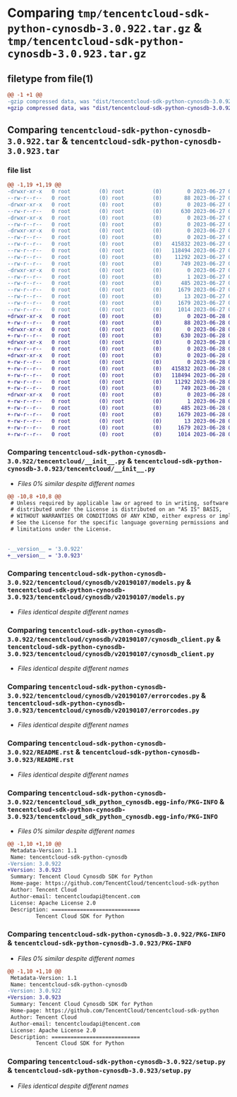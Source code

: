 # Comparing `tmp/tencentcloud-sdk-python-cynosdb-3.0.922.tar.gz` & `tmp/tencentcloud-sdk-python-cynosdb-3.0.923.tar.gz`

## filetype from file(1)

```diff
@@ -1 +1 @@
-gzip compressed data, was "dist/tencentcloud-sdk-python-cynosdb-3.0.922.tar", last modified: Tue Jun 27 00:22:18 2023, max compression
+gzip compressed data, was "dist/tencentcloud-sdk-python-cynosdb-3.0.923.tar", last modified: Wed Jun 28 00:24:31 2023, max compression
```

## Comparing `tencentcloud-sdk-python-cynosdb-3.0.922.tar` & `tencentcloud-sdk-python-cynosdb-3.0.923.tar`

### file list

```diff
@@ -1,19 +1,19 @@
-drwxr-xr-x   0 root         (0) root         (0)        0 2023-06-27 00:22:18.000000 tencentcloud-sdk-python-cynosdb-3.0.922/
--rw-r--r--   0 root         (0) root         (0)       88 2023-06-27 00:22:18.000000 tencentcloud-sdk-python-cynosdb-3.0.922/setup.cfg
-drwxr-xr-x   0 root         (0) root         (0)        0 2023-06-27 00:22:18.000000 tencentcloud-sdk-python-cynosdb-3.0.922/tencentcloud/
--rw-r--r--   0 root         (0) root         (0)      630 2023-06-27 00:22:18.000000 tencentcloud-sdk-python-cynosdb-3.0.922/tencentcloud/__init__.py
-drwxr-xr-x   0 root         (0) root         (0)        0 2023-06-27 00:22:18.000000 tencentcloud-sdk-python-cynosdb-3.0.922/tencentcloud/cynosdb/
--rw-r--r--   0 root         (0) root         (0)        0 2023-06-27 00:22:18.000000 tencentcloud-sdk-python-cynosdb-3.0.922/tencentcloud/cynosdb/__init__.py
-drwxr-xr-x   0 root         (0) root         (0)        0 2023-06-27 00:22:18.000000 tencentcloud-sdk-python-cynosdb-3.0.922/tencentcloud/cynosdb/v20190107/
--rw-r--r--   0 root         (0) root         (0)        0 2023-06-27 00:22:18.000000 tencentcloud-sdk-python-cynosdb-3.0.922/tencentcloud/cynosdb/v20190107/__init__.py
--rw-r--r--   0 root         (0) root         (0)   415832 2023-06-27 00:22:18.000000 tencentcloud-sdk-python-cynosdb-3.0.922/tencentcloud/cynosdb/v20190107/models.py
--rw-r--r--   0 root         (0) root         (0)   118494 2023-06-27 00:22:18.000000 tencentcloud-sdk-python-cynosdb-3.0.922/tencentcloud/cynosdb/v20190107/cynosdb_client.py
--rw-r--r--   0 root         (0) root         (0)    11292 2023-06-27 00:22:18.000000 tencentcloud-sdk-python-cynosdb-3.0.922/tencentcloud/cynosdb/v20190107/errorcodes.py
--rw-r--r--   0 root         (0) root         (0)      749 2023-06-27 00:22:18.000000 tencentcloud-sdk-python-cynosdb-3.0.922/README.rst
-drwxr-xr-x   0 root         (0) root         (0)        0 2023-06-27 00:22:18.000000 tencentcloud-sdk-python-cynosdb-3.0.922/tencentcloud_sdk_python_cynosdb.egg-info/
--rw-r--r--   0 root         (0) root         (0)        1 2023-06-27 00:22:18.000000 tencentcloud-sdk-python-cynosdb-3.0.922/tencentcloud_sdk_python_cynosdb.egg-info/dependency_links.txt
--rw-r--r--   0 root         (0) root         (0)      485 2023-06-27 00:22:18.000000 tencentcloud-sdk-python-cynosdb-3.0.922/tencentcloud_sdk_python_cynosdb.egg-info/SOURCES.txt
--rw-r--r--   0 root         (0) root         (0)     1679 2023-06-27 00:22:18.000000 tencentcloud-sdk-python-cynosdb-3.0.922/tencentcloud_sdk_python_cynosdb.egg-info/PKG-INFO
--rw-r--r--   0 root         (0) root         (0)       13 2023-06-27 00:22:18.000000 tencentcloud-sdk-python-cynosdb-3.0.922/tencentcloud_sdk_python_cynosdb.egg-info/top_level.txt
--rw-r--r--   0 root         (0) root         (0)     1679 2023-06-27 00:22:18.000000 tencentcloud-sdk-python-cynosdb-3.0.922/PKG-INFO
--rw-r--r--   0 root         (0) root         (0)     1014 2023-06-27 00:22:18.000000 tencentcloud-sdk-python-cynosdb-3.0.922/setup.py
+drwxr-xr-x   0 root         (0) root         (0)        0 2023-06-28 00:24:31.000000 tencentcloud-sdk-python-cynosdb-3.0.923/
+-rw-r--r--   0 root         (0) root         (0)       88 2023-06-28 00:24:31.000000 tencentcloud-sdk-python-cynosdb-3.0.923/setup.cfg
+drwxr-xr-x   0 root         (0) root         (0)        0 2023-06-28 00:24:31.000000 tencentcloud-sdk-python-cynosdb-3.0.923/tencentcloud/
+-rw-r--r--   0 root         (0) root         (0)      630 2023-06-28 00:24:30.000000 tencentcloud-sdk-python-cynosdb-3.0.923/tencentcloud/__init__.py
+drwxr-xr-x   0 root         (0) root         (0)        0 2023-06-28 00:24:31.000000 tencentcloud-sdk-python-cynosdb-3.0.923/tencentcloud/cynosdb/
+-rw-r--r--   0 root         (0) root         (0)        0 2023-06-28 00:24:30.000000 tencentcloud-sdk-python-cynosdb-3.0.923/tencentcloud/cynosdb/__init__.py
+drwxr-xr-x   0 root         (0) root         (0)        0 2023-06-28 00:24:31.000000 tencentcloud-sdk-python-cynosdb-3.0.923/tencentcloud/cynosdb/v20190107/
+-rw-r--r--   0 root         (0) root         (0)        0 2023-06-28 00:24:30.000000 tencentcloud-sdk-python-cynosdb-3.0.923/tencentcloud/cynosdb/v20190107/__init__.py
+-rw-r--r--   0 root         (0) root         (0)   415832 2023-06-28 00:24:30.000000 tencentcloud-sdk-python-cynosdb-3.0.923/tencentcloud/cynosdb/v20190107/models.py
+-rw-r--r--   0 root         (0) root         (0)   118494 2023-06-28 00:24:30.000000 tencentcloud-sdk-python-cynosdb-3.0.923/tencentcloud/cynosdb/v20190107/cynosdb_client.py
+-rw-r--r--   0 root         (0) root         (0)    11292 2023-06-28 00:24:30.000000 tencentcloud-sdk-python-cynosdb-3.0.923/tencentcloud/cynosdb/v20190107/errorcodes.py
+-rw-r--r--   0 root         (0) root         (0)      749 2023-06-28 00:24:30.000000 tencentcloud-sdk-python-cynosdb-3.0.923/README.rst
+drwxr-xr-x   0 root         (0) root         (0)        0 2023-06-28 00:24:31.000000 tencentcloud-sdk-python-cynosdb-3.0.923/tencentcloud_sdk_python_cynosdb.egg-info/
+-rw-r--r--   0 root         (0) root         (0)        1 2023-06-28 00:24:31.000000 tencentcloud-sdk-python-cynosdb-3.0.923/tencentcloud_sdk_python_cynosdb.egg-info/dependency_links.txt
+-rw-r--r--   0 root         (0) root         (0)      485 2023-06-28 00:24:31.000000 tencentcloud-sdk-python-cynosdb-3.0.923/tencentcloud_sdk_python_cynosdb.egg-info/SOURCES.txt
+-rw-r--r--   0 root         (0) root         (0)     1679 2023-06-28 00:24:31.000000 tencentcloud-sdk-python-cynosdb-3.0.923/tencentcloud_sdk_python_cynosdb.egg-info/PKG-INFO
+-rw-r--r--   0 root         (0) root         (0)       13 2023-06-28 00:24:31.000000 tencentcloud-sdk-python-cynosdb-3.0.923/tencentcloud_sdk_python_cynosdb.egg-info/top_level.txt
+-rw-r--r--   0 root         (0) root         (0)     1679 2023-06-28 00:24:31.000000 tencentcloud-sdk-python-cynosdb-3.0.923/PKG-INFO
+-rw-r--r--   0 root         (0) root         (0)     1014 2023-06-28 00:24:30.000000 tencentcloud-sdk-python-cynosdb-3.0.923/setup.py
```

### Comparing `tencentcloud-sdk-python-cynosdb-3.0.922/tencentcloud/__init__.py` & `tencentcloud-sdk-python-cynosdb-3.0.923/tencentcloud/__init__.py`

 * *Files 0% similar despite different names*

```diff
@@ -10,8 +10,8 @@
 # Unless required by applicable law or agreed to in writing, software
 # distributed under the License is distributed on an "AS IS" BASIS,
 # WITHOUT WARRANTIES OR CONDITIONS OF ANY KIND, either express or implied.
 # See the License for the specific language governing permissions and
 # limitations under the License.
 
 
-__version__ = '3.0.922'
+__version__ = '3.0.923'
```

### Comparing `tencentcloud-sdk-python-cynosdb-3.0.922/tencentcloud/cynosdb/v20190107/models.py` & `tencentcloud-sdk-python-cynosdb-3.0.923/tencentcloud/cynosdb/v20190107/models.py`

 * *Files identical despite different names*

### Comparing `tencentcloud-sdk-python-cynosdb-3.0.922/tencentcloud/cynosdb/v20190107/cynosdb_client.py` & `tencentcloud-sdk-python-cynosdb-3.0.923/tencentcloud/cynosdb/v20190107/cynosdb_client.py`

 * *Files identical despite different names*

### Comparing `tencentcloud-sdk-python-cynosdb-3.0.922/tencentcloud/cynosdb/v20190107/errorcodes.py` & `tencentcloud-sdk-python-cynosdb-3.0.923/tencentcloud/cynosdb/v20190107/errorcodes.py`

 * *Files identical despite different names*

### Comparing `tencentcloud-sdk-python-cynosdb-3.0.922/README.rst` & `tencentcloud-sdk-python-cynosdb-3.0.923/README.rst`

 * *Files identical despite different names*

### Comparing `tencentcloud-sdk-python-cynosdb-3.0.922/tencentcloud_sdk_python_cynosdb.egg-info/PKG-INFO` & `tencentcloud-sdk-python-cynosdb-3.0.923/tencentcloud_sdk_python_cynosdb.egg-info/PKG-INFO`

 * *Files 0% similar despite different names*

```diff
@@ -1,10 +1,10 @@
 Metadata-Version: 1.1
 Name: tencentcloud-sdk-python-cynosdb
-Version: 3.0.922
+Version: 3.0.923
 Summary: Tencent Cloud Cynosdb SDK for Python
 Home-page: https://github.com/TencentCloud/tencentcloud-sdk-python
 Author: Tencent Cloud
 Author-email: tencentcloudapi@tencent.com
 License: Apache License 2.0
 Description: ============================
         Tencent Cloud SDK for Python
```

### Comparing `tencentcloud-sdk-python-cynosdb-3.0.922/PKG-INFO` & `tencentcloud-sdk-python-cynosdb-3.0.923/PKG-INFO`

 * *Files 0% similar despite different names*

```diff
@@ -1,10 +1,10 @@
 Metadata-Version: 1.1
 Name: tencentcloud-sdk-python-cynosdb
-Version: 3.0.922
+Version: 3.0.923
 Summary: Tencent Cloud Cynosdb SDK for Python
 Home-page: https://github.com/TencentCloud/tencentcloud-sdk-python
 Author: Tencent Cloud
 Author-email: tencentcloudapi@tencent.com
 License: Apache License 2.0
 Description: ============================
         Tencent Cloud SDK for Python
```

### Comparing `tencentcloud-sdk-python-cynosdb-3.0.922/setup.py` & `tencentcloud-sdk-python-cynosdb-3.0.923/setup.py`

 * *Files identical despite different names*

